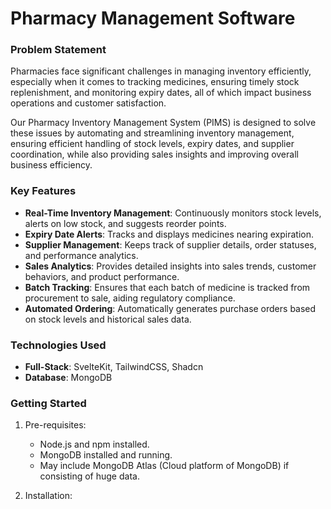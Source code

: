 # Pharmacy Management Software

### Problem Statement
Pharmacies face significant challenges in managing inventory efficiently, especially when it comes to tracking medicines, ensuring timely stock replenishment, and monitoring expiry dates, all of which impact business operations and customer satisfaction.

Our Pharmacy Inventory Management System (PIMS) is designed to solve these issues by automating and streamlining inventory management, ensuring efficient handling of stock levels, expiry dates, and supplier coordination, while also providing sales insights and improving overall business efficiency.

### Key Features
- **Real-Time Inventory Management**: Continuously monitors stock levels, alerts on low stock, and suggests reorder points.
- **Expiry Date Alerts**: Tracks and displays medicines nearing expiration.
- **Supplier Management**: Keeps track of supplier details, order statuses, and performance analytics.
- **Sales Analytics**: Provides detailed insights into sales trends, customer behaviors, and product performance.
- **Batch Tracking**: Ensures that each batch of medicine is tracked from procurement to sale, aiding regulatory compliance.
- **Automated Ordering**: Automatically generates purchase orders based on stock levels and historical sales data.

### Technologies Used
- **Full-Stack**: SvelteKit, TailwindCSS, Shadcn
- **Database**: MongoDB

### Getting Started 
1. Pre-requisites:
    - Node.js and npm installed.
    - MongoDB installed and running.
    - May include MongoDB Atlas (Cloud platform of MongoDB) if consisting of huge data.

2. Installation:
 